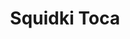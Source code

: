 ---
slug: squidki-toca
title: Squidki Toca
description: "Squidki Toca is an exciting online game. Play for free directly in your browser!"
icon: /images/new_mods/Sprunki Toca.png
url: https://playminigames.net/content/gamebinary/html5/sprunki-toca/index.html
previewImage: /images/new_mods/Sprunki Toca.png
type: new mods

# SEO配置
seo:
  title: "Squidki Toca - Play Free Online Game | Fun Browser Games"
  description: "Squidki Toca - Play this fun online game for free in your browser. No download required!"
  ogImage: "/images/new_mods/Sprunki Toca.png"
  keywords: "squidki-toca, online game, browser game, free game, new mods game, play online"

videoUrls:
  - https://www.youtube.com/embed/example1
  - https://www.youtube.com/embed/example2

whyPlay:
  title: "Why Play Squidki Toca?"
  items:
    - "Immersive Gameplay: Squidki Toca offers an engaging and immersive gaming experience that will keep you entertained for hours"
    - "Challenging Levels: Test your skills with increasingly difficult challenges and obstacles"
    - "Beautiful Graphics: Enjoy stunning visuals and smooth animations that bring the game world to life"
    - "Regular Updates: New content and features are added regularly to keep the game fresh and exciting"
    - "Free to Play: Experience all the fun without spending a penny"
    - "Community Features: Connect with other players, share strategies, and compete for high scores"
    - "Cross-Platform: Play on any device with a web browser, no downloads required"

features:
  title: "Key Features of Squidki Toca"
  image: "/images/new_mods/Sprunki Toca.png"
  items:
    - "Intuitive Controls: Easy to learn controls make Squidki Toca accessible for players of all skill levels"
    - "Multiple Game Modes: Enjoy various gameplay options that provide different challenges and experiences"
    - "Character Customization: Personalize your gaming experience with unique characters and items"
    - "Achievement System: Complete special tasks to earn rewards and recognition"
    - "Leaderboards: Compete with players worldwide and see who can achieve the highest scores"

characteristics:
  title: "Game Characteristics"
  image: "/images/new_mods/Sprunki Toca.png"
  items:
    - "Genre: New mods game with elements of strategy and skill"
    - "Difficulty: Suitable for both casual gamers and those seeking a challenge"
    - "Play Time: Quick sessions or extended gameplay, depending on your preference"
    - "Art Style: Vibrant and engaging visuals that enhance the gaming experience"
    - "Sound Design: Immersive audio that complements the gameplay perfectly"

info: "Squidki Toca is an exciting online game that offers players a unique and engaging gaming experience. With its intuitive controls, stunning visuals, and challenging gameplay, Squidki Toca provides hours of entertainment for players of all ages and skill levels. Whether you're looking for a quick gaming session during a break or an extended play session, Squidki Toca delivers an immersive experience that will keep you coming back for more. The game features multiple levels of increasing difficulty, ensuring that players are constantly challenged as they progress. With regular updates adding new content and features, Squidki Toca remains fresh and exciting, providing endless entertainment options for its growing community of players."

howToPlayIntro: "Welcome to Squidki Toca! This guide will walk you through the basics and help you master the game. Whether you're a beginner or looking to improve your skills, these tips and instructions will enhance your gaming experience."

howToPlaySteps:
  - title: "Getting Started"
    description: "Begin your Squidki Toca adventure by familiarizing yourself with the controls. Use your keyboard or mouse to navigate through the game interface. The tutorial will guide you through the basic mechanics and help you understand the objectives."
  - title: "Understanding the Objectives"
    description: "In Squidki Toca, your main goal is to progress through levels by completing specific objectives. Each level presents unique challenges that require different strategies and approaches."
  - title: "Mastering the Controls"
    description: "Practice using the controls to improve your precision and reaction time. Squidki Toca requires quick reflexes and strategic thinking to overcome obstacles and defeat opponents."
  - title: "Utilizing Power-ups"
    description: "Collect power-ups throughout the game to enhance your abilities and overcome difficult challenges. Each power-up offers unique advantages that can be crucial for success."
  - title: "Developing Strategies"
    description: "As you progress in Squidki Toca, develop effective strategies for different scenarios. Analyze patterns, anticipate challenges, and adapt your approach to maximize your performance."

faq:
  title: "Frequently Asked Questions about Squidki Toca"
  items:
    - question: "Is Squidki Toca free to play?"
      answer: "Yes, Squidki Toca is completely free to play directly in your web browser. No downloads or purchases are required to enjoy the full game experience."
    - question: "Can I play Squidki Toca on mobile devices?"
      answer: "Yes, Squidki Toca is optimized for both desktop and mobile play. You can enjoy the game on any device with a web browser and internet connection."
    - question: "Are there any in-game purchases?"
      answer: "While Squidki Toca is free to play, there may be optional in-game purchases available for cosmetic items or additional features that don't affect core gameplay."
    - question: "How often is Squidki Toca updated?"
      answer: "The developers regularly update Squidki Toca with new content, features, and improvements based on player feedback and game performance."
    - question: "Can I play Squidki Toca offline?"
      answer: "Currently, Squidki Toca requires an internet connection to play as it's a browser-based online game."
    - question: "Is Squidki Toca suitable for children?"
      answer: "Yes, Squidki Toca is designed to be family-friendly and suitable for players of all ages."
    - question: "How do I report bugs or issues?"
      answer: "If you encounter any problems while playing Squidki Toca, you can report them through the game's support page or contact the developers directly through their website."
    - question: "Still Have Questions?"
      answer: "If you have additional questions about Squidki Toca that aren't covered in this FAQ, please visit our support center or contact our customer service team for assistance."
---